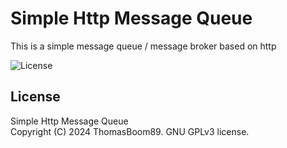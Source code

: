 # Simple Http Message Queue

This is a simple message queue / message broker based on http

![License](https://img.shields.io/badge/license-GNU%20GPLv3-green?style=for-the-badge)

## License

Simple Http Message Queue \
Copyright (C) 2024 ThomasBoom89. GNU GPLv3 license.
